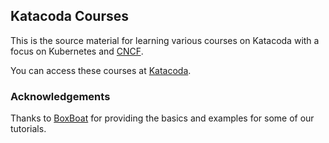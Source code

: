 ## Katacoda Courses

This is the source material for learning various courses on Katacoda with a focus on Kubernetes and [CNCF][cncf].

You can access these courses at [Katacoda][katacoda].

### Acknowledgements

Thanks to [BoxBoat][boxboat] for providing the basics and examples for some of our tutorials.

<!-- Links Referenced -->

[boxboat]:        https://boxboat.com
[cncf]:           https://cncf.io
[katacoda]:       https://katacoda.com/statcan
